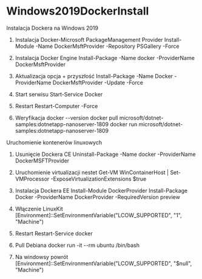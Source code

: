 # Windows2019DockerInstall
Instalacja Dockera na Windows 2019
1. Instalacja Docker-Microsoft PackageManagement Provider
  Install-Module -Name DockerMsftProvider -Repository PSGallery -Force

2. Instalacja Docker Engine
  Install-Package -Name docker -ProviderName DockerMsftProvider

3. Aktualizacja opcja + przyszłość 
  Install-Package -Name Docker -ProviderName DockerMsftProvider -Update -Force

4. Start serwisu Start-Service Docker

5. Restart
  Restart-Computer -Force

6. Weryfikacja
  docker --version
  docker pull microsoft/dotnet-samples:dotnetapp-nanoserver-1809
  docker run microsoft/dotnet-samples:dotnetapp-nanoserver-1809


Uruchomienie kontenerów linuxowych
1. Usunięcie Dockera CE
  Uninstall-Package -Name docker -ProviderName DockerMSFTProvider
2. Uruchomienie virtualizacji nestet 
  Get-VM WinContainerHost | Set-VMProcessor -ExposeVirtualizationExtensions $true

3. Instalacja Dockera EE
  Install-Module DockerProvider
  Install-Package Docker -ProviderName DockerProvider -RequiredVersion preview
  
4. Włączenie LinuxKit
[Environment]::SetEnvironmentVariable("LCOW_SUPPORTED", "1", "Machine")

5. Restart 
Restart-Service docker

6. Pull Debiana
 docker run -it --rm ubuntu /bin/bash
7. Na windowsy powrót
[Environment]::SetEnvironmentVariable("LCOW_SUPPORTED", "$null", "Machine")

